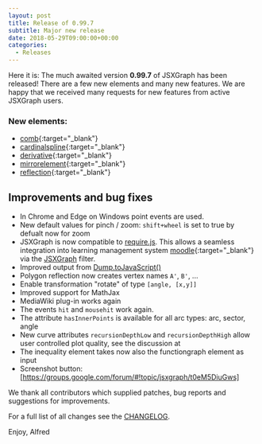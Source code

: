 ```yaml
---
layout: post
title: Release of 0.99.7
subtitle: Major new release
date: 2018-05-29T09:00:00+00:00
categories:
  - Releases
---
```

Here it is:
The much awaited version **0.99.7** of JSXGraph has been released!
There are a few new elements and many new features. We are happy that we received many
requests for new features from active JSXGraph users.

### New elements:

* [comb](//jsxgraph.org/docs/symbols/Comb.html){:target="_blank"}
* [cardinalspline](jsxgraph.org/docs/symbols/Cardinalspline.html){:target="_blank"}
* [derivative](//jsxgraph.org/docs/symbols/Derivative.html){:target="_blank"}
* [mirrorelement](jsxgraph.org/docs/symbols/Mirrorelement.html){:target="_blank"}
* [reflection](//jsxgraph.org/docs/symbols/Reflection.html){:target="_blank"}

## Improvements and bug fixes

* In Chrome and Edge on Windows point events are used.
* New default values for pinch / zoom: `shift+wheel` is set to true by defualt now for zoom
* JSXGraph is now compatible to [require.js](//requirejs.org/).  This allows a seamless integration
into learning management system [moodle](//moodle.org){:target="_blank"} via the
[JSXGraph](https://github.com/jsxgraph/moodle-jsxgraph-plugin) filter.
* Improved output from [Dump.toJavaScript()](https://jsxgraph.org/docs/symbols/JXG.Dump.html#.toJavaScript)
* Polygon reflection now creates vertex names `A'`, `B'`, ...
* Enable transformation "rotate" of type `[angle, [x,y]]`
* Improved support for MathJax
* MediaWiki plug-in works again
* The events `hit` and `mousehit` work again.
* The attribute `hasInnerPoints` is available for all arc types: arc, sector, angle
* New curve attributes `recursionDepthLow` and `recursionDepthHigh` allow user controlled plot quality, see the discussion at []()
* The inequality element takes now also the functiongraph element as input
* Screenshot button: [https://groups.google.com/forum/#!topic/jsxgraph/t0eM5DiuGws]


We thank all contributors which supplied patches, bug reports and suggestions for improvements.

For a full list of all changes see the [CHANGELOG](https://github.com/jsxgraph/jsxgraph/blob/master/CHANGELOG.md).

Enjoy, Alfred
